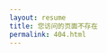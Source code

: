 ```yaml
---
layout: resume
title: 您访问的页面不存在
permalink: 404.html
---
```


<script type="text/javascript" src="http://www.qq.com/404/search_children.js" charset="utf-8" homePageUrl="http://timmyxu.me" homePageName="返回主页"></script>